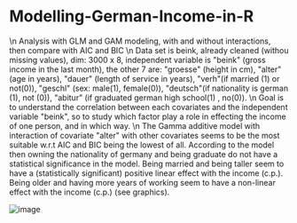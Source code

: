 # Modelling-German-Income-in-R
\n
Analysis with GLM and GAM modeling, with and without interactions, then compare with AIC and BIC
\n
Data set is beink, already cleaned (withou missing values), dim: 3000 x 8, independent variable is "beink" (gross income in the last month), the other 7 are: "groesse" (height in cm), "alter"(age in years), "dauer" (length of service in years), "verh"(if married (1) or not(0)), "geschl" (sex: male(1), female(0)),  "deutsch"(if nationality is german (1), not (0)), "abitur" (if graduated german high school(1) , no(0)).
\n
Goal is to understand the correlation between each covariates and the independent variable "beink", so to study which factor play a role in effecting the income of one person, and in which way.
\n 
The Gamma additive model with interaction of covariate "alter" with other covariates seems to be the most suitable w.r.t AIC and BIC being the lowest of all. According to the model then owning the nationality of germany and being graduate do not have a statistical significance in the model. Being married and being taller seem to have a (statistically significant) positive linear effect with the income (c.p.). Being older and having more years of working seem to have a non-linear effect with the income (c.p.) (see graphics).

![image](https://github.com/user-attachments/assets/8b695a0e-fff3-4971-9aeb-be47d4197dc4)
